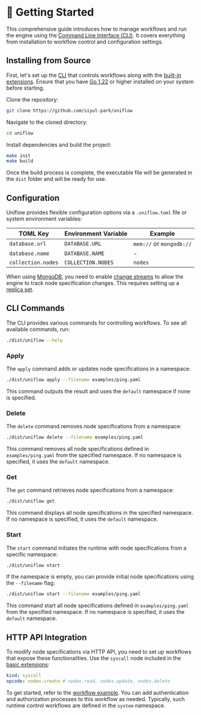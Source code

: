 # 🚀 Getting Started

This comprehensive guide introduces how to manage workflows and run the engine using the [Command Line Interface (CLI)](../cmd/README.md). It covers everything from installation to workflow control and configuration settings.

## Installing from Source

First, let's set up the [CLI](../cmd/README.md) that controls workflows along with the [built-in extensions](../ext/README.md). Ensure that you have [Go 1.22](https://go.dev/doc/install) or higher installed on your system before starting.

Clone the repository:

```sh
git clone https://github.com/siyul-park/uniflow
```

Navigate to the cloned directory:

```sh
cd uniflow
```

Install dependencies and build the project:

```sh
make init
make build
```

Once the build process is complete, the executable file will be generated in the `dist` folder and will be ready for use.

## Configuration

Uniflow provides flexible configuration options via a `.uniflow.toml` file or system environment variables:

| TOML Key           | Environment Variable | Example                   |
|--------------------|----------------------|---------------------------|
| `database.url`     | `DATABASE.URL`       | `mem://` or `mongodb://`  |
| `database.name`    | `DATABASE.NAME`      | -                         |
| `collection.nodes` | `COLLECTION.NODES`   | `nodes`                   |

When using [MongoDB](https://www.mongodb.com/), you need to enable [change streams](https://www.mongodb.com/docs/manual/changeStreams/) to allow the engine to track node specification changes. This requires setting up a [replica set](https://www.mongodb.com/docs/manual/replication/).

## CLI Commands

The CLI provides various commands for controlling workflows. To see all available commands, run:

```sh
./dist/uniflow --help
```

### Apply

The `apply` command adds or updates node specifications in a namespace:

```sh
./dist/uniflow apply --filename examples/ping.yaml
```

This command outputs the result and uses the `default` namespace if none is specified.

### Delete

The `delete` command removes node specifications from a namespace:

```sh
./dist/uniflow delete --filename examples/ping.yaml
```

This command removes all node specifications defined in `examples/ping.yaml` from the specified namespace. If no namespace is specified, it uses the `default` namespace.

### Get

The `get` command retrieves node specifications from a namespace:

```sh
./dist/uniflow get
```

This command displays all node specifications in the specified namespace. If no namespace is specified, it uses the `default` namespace.

### Start

The `start` command initiates the runtime with node specifications from a specific namespace:

```sh
./dist/uniflow start
```

If the namespace is empty, you can provide initial node specifications using the `--filename` flag:

```sh
./dist/uniflow start --filename examples/ping.yaml
```

This command start all node specifications defined in `examples/ping.yaml` from the specified namespace. If no namespace is specified, it uses the `default` namespace.

## HTTP API Integration

To modify node specifications via HTTP API, you need to set up workflows that expose these functionalities. Use the `syscall` node included in the [basic extensions](../ext/README.md):

```yaml
kind: syscall
opcode: nodes.create # nodes.read, nodes.update, nodes.delete
```

To get started, refer to the [workflow example](../examples/system.yaml). You can add authentication and authorization processes to this workflow as needed. Typically, such runtime control workflows are defined in the `system` namespace.
